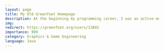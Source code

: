 ```yaml
---
layout: page
title: My Old Greenfoot Homepage
description: At the beginning my programming career, I was an active member of the Greenfoot community for learning Java with a 2D Java Game Engine. I uploaded a bunch of small games and apps.
img:
redirect: https://greenfoot.org/users/13892
importance: 999
category: Graphics & Game Engineering
language: Java
---
```


